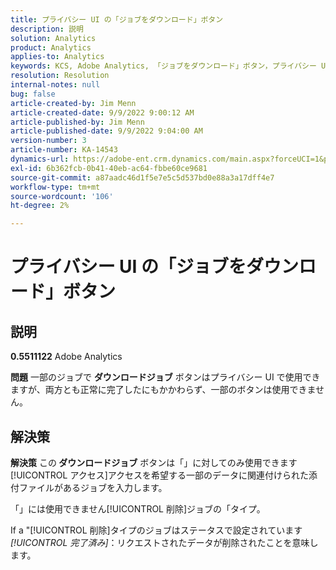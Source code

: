 ```yaml
---
title: プライバシー UI の「ジョブをダウンロード」ボタン
description: 説明
solution: Analytics
product: Analytics
applies-to: Analytics
keywords: KCS, Adobe Analytics, 「ジョブをダウンロード」ボタン，プライバシー UI
resolution: Resolution
internal-notes: null
bug: false
article-created-by: Jim Menn
article-created-date: 9/9/2022 9:00:12 AM
article-published-by: Jim Menn
article-published-date: 9/9/2022 9:04:00 AM
version-number: 3
article-number: KA-14543
dynamics-url: https://adobe-ent.crm.dynamics.com/main.aspx?forceUCI=1&pagetype=entityrecord&etn=knowledgearticle&id=df343ccf-1d30-ed11-9db1-0022480866ad
exl-id: 6b362fcb-0b41-40eb-ac64-fbbe60ce9681
source-git-commit: a87aadc46d1f5e7e5c5d537bd0e88a3a17dff4e7
workflow-type: tm+mt
source-wordcount: '106'
ht-degree: 2%

---
```


# プライバシー UI の「ジョブをダウンロード」ボタン

## 説明


<b>0.5511122</b>
Adobe Analytics

<b>問題</b>
一部のジョブで <b>ダウンロードジョブ</b> ボタンはプライバシー UI で使用できますが、両方とも正常に完了したにもかかわらず、一部のボタンは使用できません。


## 解決策


<b>解決策</b>
この<b> ダウンロードジョブ</b> ボタンは「」に対してのみ使用できます[!UICONTROL アクセス]アクセスを希望する一部のデータに関連付けられた添付ファイルがあるジョブを入力します。

「」には使用できません[!UICONTROL 削除]ジョブの「タイプ。

If a &quot;[!UICONTROL 削除]タイプのジョブはステータスで設定されています *[!UICONTROL 完了済み]*：リクエストされたデータが削除されたことを意味します。
